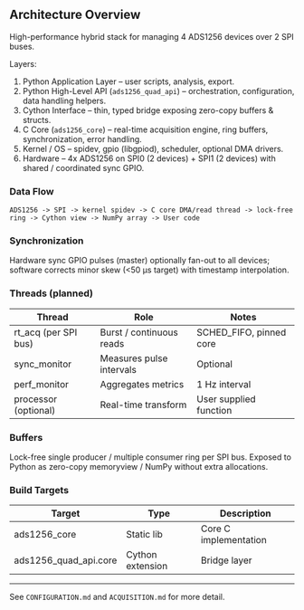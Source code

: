 ## Architecture Overview

High-performance hybrid stack for managing 4 ADS1256 devices over 2 SPI buses.

Layers:

1. Python Application Layer – user scripts, analysis, export.
2. Python High-Level API (`ads1256_quad_api`) – orchestration, configuration, data handling helpers.
3. Cython Interface – thin, typed bridge exposing zero-copy buffers & structs.
4. C Core (`ads1256_core`) – real-time acquisition engine, ring buffers, synchronization, error handling.
5. Kernel / OS – spidev, gpio (libgpiod), scheduler, optional DMA drivers.
6. Hardware – 4x ADS1256 on SPI0 (2 devices) + SPI1 (2 devices) with shared / coordinated sync GPIO.

### Data Flow

```
ADS1256 -> SPI -> kernel spidev -> C core DMA/read thread -> lock-free ring -> Cython view -> NumPy array -> User code
```

### Synchronization

Hardware sync GPIO pulses (master) optionally fan-out to all devices; software corrects minor skew (<50 µs target) with timestamp interpolation.

### Threads (planned)

| Thread | Role | Notes |
|--------|------|-------|
| rt_acq (per SPI bus) | Burst / continuous reads | SCHED_FIFO, pinned core |
| sync_monitor | Measures pulse intervals | Optional |
| perf_monitor | Aggregates metrics | 1 Hz interval |
| processor (optional) | Real-time transform | User supplied function |

### Buffers

Lock-free single producer / multiple consumer ring per SPI bus. Exposed to Python as zero-copy memoryview / NumPy without extra allocations.

### Build Targets

| Target | Type | Description |
|--------|------|-------------|
| ads1256_core | Static lib | Core C implementation |
| ads1256_quad_api.core | Cython extension | Bridge layer |

---

See `CONFIGURATION.md` and `ACQUISITION.md` for more detail.
